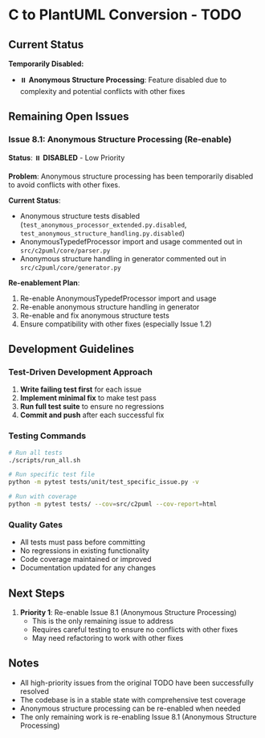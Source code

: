 # C to PlantUML Conversion - TODO

## Current Status

**Temporarily Disabled:**
- ⏸️ **Anonymous Structure Processing**: Feature disabled due to complexity and potential conflicts with other fixes

## Remaining Open Issues

### Issue 8.1: Anonymous Structure Processing (Re-enable)
**Status**: ⏸️ **DISABLED** - Low Priority

**Problem**: Anonymous structure processing has been temporarily disabled to avoid conflicts with other fixes.

**Current Status**:
- Anonymous structure tests disabled (`test_anonymous_processor_extended.py.disabled`, `test_anonymous_structure_handling.py.disabled`)
- AnonymousTypedefProcessor import and usage commented out in `src/c2puml/core/parser.py`
- Anonymous structure handling in generator commented out in `src/c2puml/core/generator.py`

**Re-enablement Plan**:
1. Re-enable AnonymousTypedefProcessor import and usage
2. Re-enable anonymous structure handling in generator
3. Re-enable and fix anonymous structure tests
4. Ensure compatibility with other fixes (especially Issue 1.2)

## Development Guidelines

### Test-Driven Development Approach
1. **Write failing test first** for each issue
2. **Implement minimal fix** to make test pass
3. **Run full test suite** to ensure no regressions
4. **Commit and push** after each successful fix

### Testing Commands
```bash
# Run all tests
./scripts/run_all.sh

# Run specific test file
python -m pytest tests/unit/test_specific_issue.py -v

# Run with coverage
python -m pytest tests/ --cov=src/c2puml --cov-report=html
```

### Quality Gates
- All tests must pass before committing
- No regressions in existing functionality
- Code coverage maintained or improved
- Documentation updated for any changes

## Next Steps

1. **Priority 1**: Re-enable Issue 8.1 (Anonymous Structure Processing)
   - This is the only remaining issue to address
   - Requires careful testing to ensure no conflicts with other fixes
   - May need refactoring to work with other fixes

## Notes

- All high-priority issues from the original TODO have been successfully resolved
- The codebase is in a stable state with comprehensive test coverage
- Anonymous structure processing can be re-enabled when needed
- The only remaining work is re-enabling Issue 8.1 (Anonymous Structure Processing)